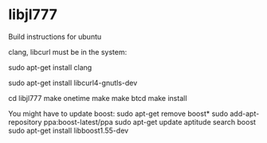 libjl777
========

Build instructions for ubuntu

clang, libcurl must be in the system:

sudo apt-get install clang

sudo apt-get install libcurl4-gnutls-dev

cd libjl777
make onetime
make
make btcd
make install


You might have to update boost:
sudo apt-get remove boost*
sudo add-apt-repository ppa:boost-latest/ppa
sudo apt-get update
aptitude search boost
sudo apt-get install libboost1.55-dev
